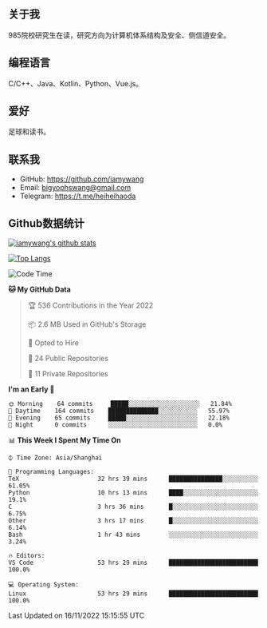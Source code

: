 ## 关于我

985院校研究生在读，研究方向为计算机体系结构及安全、侧信道安全。

## 编程语言

C/C++、Java、Kotlin、Python、Vue.js。

## 爱好

足球和读书。

## 联系我

- GitHub: https://github.com/iamywang
- Email: bigyophswang@gmail.com
- Telegram: https://t.me/heiheihaoda

## Github数据统计

[![iamywang's github stats](https://github-readme-stats.vercel.app/api?username=iamywang&count_private=true&show_icons=true)]()

[![Top Langs](https://github-readme-stats.vercel.app/api/top-langs/?username=iamywang&layout=compact)]()

<!--START_SECTION:waka-->
![Code Time](http://img.shields.io/badge/Code%20Time-591%20hrs%205%20mins-blue)

**🐱 My GitHub Data** 

> 🏆 536 Contributions in the Year 2022
 > 
> 📦 2.6 MB Used in GitHub's Storage 
 > 
> 💼 Opted to Hire
 > 
> 📜 24 Public Repositories 
 > 
> 🔑 11 Private Repositories  
 > 
**I'm an Early 🐤** 

```text
🌞 Morning    64 commits     █████░░░░░░░░░░░░░░░░░░░░   21.84% 
🌆 Daytime    164 commits    ██████████████░░░░░░░░░░░   55.97% 
🌃 Evening    65 commits     █████░░░░░░░░░░░░░░░░░░░░   22.18% 
🌙 Night      0 commits      ░░░░░░░░░░░░░░░░░░░░░░░░░   0.0%

```


📊 **This Week I Spent My Time On** 

```text
⌚︎ Time Zone: Asia/Shanghai

💬 Programming Languages: 
TeX                      32 hrs 39 mins      ███████████████░░░░░░░░░░   61.05% 
Python                   10 hrs 13 mins      ████░░░░░░░░░░░░░░░░░░░░░   19.1% 
C                        3 hrs 36 mins       █░░░░░░░░░░░░░░░░░░░░░░░░   6.75% 
Other                    3 hrs 17 mins       █░░░░░░░░░░░░░░░░░░░░░░░░   6.14% 
Bash                     1 hr 43 mins        ░░░░░░░░░░░░░░░░░░░░░░░░░   3.24%

🔥 Editors: 
VS Code                  53 hrs 29 mins      █████████████████████████   100.0%

💻 Operating System: 
Linux                    53 hrs 29 mins      █████████████████████████   100.0%

```


 Last Updated on 16/11/2022 15:15:55 UTC
<!--END_SECTION:waka-->
